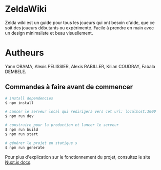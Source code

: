 # ZeldaWiki

Zelda wiki est un guide pour tous les joueurs qui ont besoin d'aide, que ce soit des joueurs débutants ou expérimenté. Facile à prendre en main avec un design minimaliste et beau visuellement.

# Autheurs
Yann OBAMA, Alexis PELISSIER, Alexis RABILLER, Kilian COUDRAY, Fabala DEMBELE.


## Commandes à faire avant de commencer

```bash
# install dependencies
$ npm install

# Lancer le serveur local qui redirigera vers cet url: localhost:3000
$ npm run dev

# construire pour la production et lancer le serveur
$ npm run build
$ npm run start

# générer le projet en statique s
$ npm run generate
```

Pour plus d'explication sur le fonctionnement du projet, consultez le site [Nuxt.js docs](https://nuxtjs.org).
